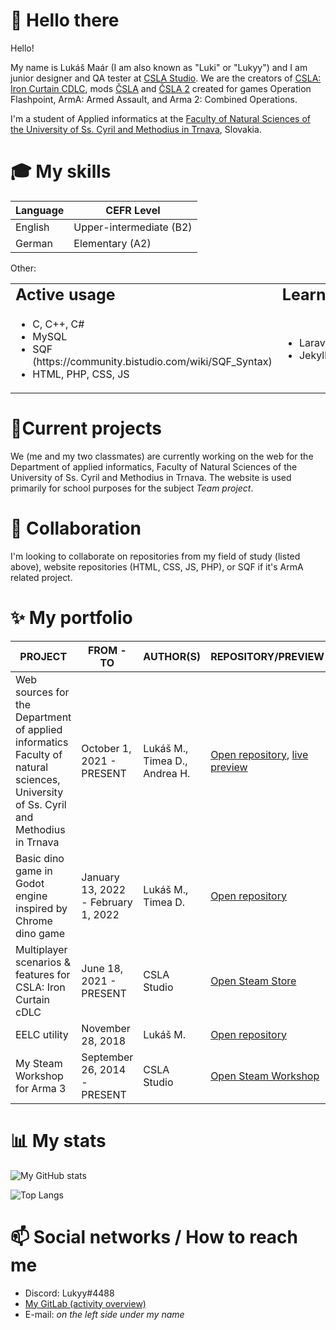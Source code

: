 # 👋 Hello there
Hello!

My name is Lukáš Maár (I am also known as "Luki" or "Lukyy") and I am junior designer and QA tester at [CSLA Studio](https://csla-studio.blogspot.com/). We are the creators of [CSLA: Iron Curtain CDLC](https://store.steampowered.com/app/1294440/Arma_3_Creator_DLC_CSLA_Iron_Curtain/), mods [ČSLA](https://csla-studio.blogspot.com/p/download.html) and [ČSLA 2](https://csla-studio.blogspot.com/p/download.html) created for games Operation Flashpoint, ArmA: Armed Assault, and Arma 2: Combined Operations.

I'm a student of Applied informatics at the [Faculty of Natural Sciences of the University of Ss. Cyril and Methodius in Trnava](https://www.ucm.sk/en/), Slovakia.

# 🎓 My skills
| Language  | CEFR Level |
| ------------- | ------------- |
| English | Upper-intermediate (B2) |
| German | Elementary (A2) |

Other:
<table border="0">
 <tr>
    <td><b style="font-size:25px">Active usage</b></td>
    <td><b style="font-size:25px">Learning/beginner</b></td>
 </tr>
 <tr>
    <td>
    <img width="500" height="0">
        <ul>
            <li>C, C++, C#</li>
            <li>MySQL</li>
            <li>SQF (https://community.bistudio.com/wiki/SQF_Syntax)</li>
            <li>HTML, PHP, CSS, JS</li>
        </ul>
    <td>
    <img width="500" height="0">
        <ul>
            <li>Laravel</li>
            <li>Jekyll</li>
        </ul>
 </tr>
</table>

# 🌱Current projects
We (me and my two classmates) are currently working on the web for the Department of applied informatics, Faculty of Natural Sciences of the University of Ss. Cyril and Methodius in Trnava. The website is used primarily for school purposes for the subject *Team project*.

# 👯 Collaboration
I'm looking to collaborate on repositories from my field of study (listed above), website repositories (HTML, CSS, JS, PHP), or SQF if it's ArmA related project.

# ✨ My portfolio
| PROJECT  | FROM - TO | AUTHOR(S) | REPOSITORY/PREVIEW
| ------------- | ------------- | ------------- | ------------- |
| Web sources for the Department of applied informatics Faculty of natural sciences, University of Ss. Cyril and Methodius in Trnava | October 1, 2021 - PRESENT | Lukáš M., Timea D., Andrea H. | [Open repository](https://github.com/LUKICSLA/kaiweb), [live preview](http://kai.rf.gd/)
| Basic dino game in Godot engine inspired by Chrome dino game | January 13, 2022 - February 1, 2022 | Lukáš M., Timea D. | [Open repository](https://github.com/LUKICSLA/dinogame) 
| Multiplayer scenarios & features for CSLA: Iron Curtain cDLC | June 18, 2021 - PRESENT | CSLA Studio | [Open Steam Store](https://store.steampowered.com/app/1294440/Arma_3_Creator_DLC_CSLA_Iron_Curtain/)
| EELC utility | November 28, 2018 | Lukáš M. | [Open repository](https://github.com/LUKICSLA/EELC)
| My Steam Workshop for Arma 3 |September 26, 2014 - PRESENT | CSLA Studio | [Open Steam Workshop](https://steamcommunity.com/id/lukicsla/myworkshopfiles/?appid=107410&sort=score&browsefilter=myfiles&view=imagewall)

# 📊 My stats
![My GitHub stats](https://github-readme-stats.vercel.app/api?username=LUKICSLA&theme=vue-dark&show_icons=true&count_private=true&include_all_commits=true&bg_color=90,273849,3da37a&title_color=fff&text_color=fff)

![Top Langs](https://github-readme-stats.vercel.app/api/top-langs/?username=LUKICSLA&langs_count=8&theme=vue-dark&layout=compact&bg_color=90,273849,3da37a&title_color=fff&text_color=fff)

# 📫 Social networks / How to reach me
- Discord: Lukyy#4488
- [My GitLab (activity overview)](https://gitlab.com/users/lukicsla/activity)
- E-mail: *on the left side under my name*
</details>
